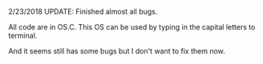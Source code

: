 2/23/2018 UPDATE: Finished almost all bugs.


All code are in OS.C. 
This OS can be used by typing in the capital letters to terminal. 

And it seems still has some bugs but I don't want to fix them now.

